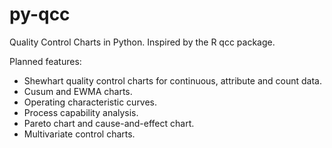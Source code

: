 # py-qcc
Quality Control Charts in Python. Inspired by the R qcc package.

Planned features:
- Shewhart quality control charts for continuous, attribute and count data.
- Cusum and EWMA charts.
- Operating characteristic curves.
- Process capability analysis.
- Pareto chart and cause-and-effect chart.
- Multivariate control charts.
